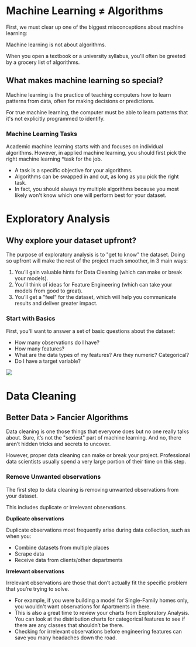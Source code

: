 # Machine Learning ≠ Algorithms

First, we must clear up one of the biggest misconceptions about machine learning:

Machine learning is not about algorithms.

When you open a textbook or a university syllabus, you'll often be greeted by a grocery list of algorithms.

## What makes machine learning so special?



Machine learning is the practice of teaching computers how to learn patterns from data, often for making decisions or predictions.

For true machine learning, the computer must be able to learn patterns that it's not explicitly programmed to identify.


### Machine Learning Tasks

Academic machine learning starts with and focuses on individual algorithms. However, in applied machine learning, you should first pick the right machine learning *task for the job.

* A task is a specific objective for your algorithms.
* Algorithms can be swapped in and out, as long as you pick the right task.
* In fact, you should always try multiple algorithms because you most likely won't know which one will perform best for your dataset.


# Exploratory Analysis

## Why explore your dataset upfront?



The purpose of exploratory analysis is to "get to know" the dataset. Doing so upfront will make the rest of the project much smoother, in 3 main ways:

1. You’ll gain valuable hints for Data Cleaning (which can make or break your models).
2. You’ll think of ideas for Feature Engineering (which can take your models from good to great).
3. You’ll get a "feel" for the dataset, which will help you communicate results and deliver greater impact.

### Start with Basics

First, you'll want to answer a set of basic questions about the dataset:

* How many observations do I have?
* How many features?
* What are the data types of my features? Are they numeric? Categorical?
*  Do I have a target variable?

![](https://elitedatascience.com/wp-content/uploads/2017/06/Organic-Detector.png)


# Data Cleaning

## Better Data > Fancier Algorithms

Data cleaning is one those things that everyone does but no one really talks about. Sure, it’s not the "sexiest" part of machine learning. And no, there aren’t hidden tricks and secrets to uncover.

However, proper data cleaning can make or break your project. Professional data scientists usually spend a very large portion of their time on this step.

### Remove Unwanted observations

The first step to data cleaning is removing unwanted observations from your dataset.

This includes duplicate or irrelevant observations.

__Duplicate observations__

Duplicate observations most frequently arise during data collection, such as when you:
* Combine datasets from multiple places
* Scrape data
* Receive data from clients/other departments


__Irrelevant observations__

Irrelevant observations are those that don’t actually fit the specific problem that you’re trying to solve.
* For example, if you were building a model for Single-Family homes only, you wouldn't want observations for Apartments in there.
* This is also a great time to review your charts from Exploratory Analysis. You can look at the distribution charts for categorical features to see if there are any classes that shouldn’t be there.
* Checking for irrelevant observations before engineering features can save you many headaches down the road.